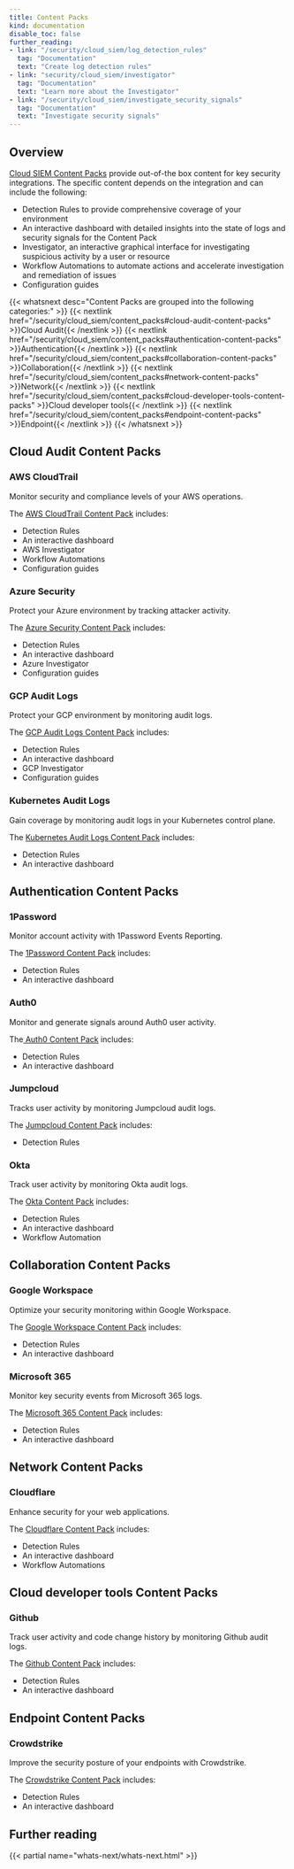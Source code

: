 ```yaml
---
title: Content Packs
kind: documentation
disable_toc: false
further_reading:
- link: "/security/cloud_siem/log_detection_rules"
  tag: "Documentation"
  text: "Create log detection rules"
- link: "security/cloud_siem/investigator"
  tag: "Documentation"
  text: "Learn more about the Investigator"
- link: "/security/cloud_siem/investigate_security_signals"
  tag: "Documentation"
  text: "Investigate security signals"
---
```


## Overview

[Cloud SIEM Content Packs][1] provide out-of-the box content for key security integrations. The specific content depends on the integration and can include the following:

- Detection Rules to provide comprehensive coverage of your environment
- An interactive dashboard with detailed insights into the state of logs and security signals for the Content Pack
- Investigator, an interactive graphical interface for investigating suspicious activity by a user or resource
- Workflow Automations to automate actions and accelerate investigation and remediation of issues
- Configuration guides

{{< whatsnext desc="Content Packs are grouped into the following categories:" >}}
    {{< nextlink href="/security/cloud_siem/content_packs#cloud-audit-content-packs" >}}Cloud Audit{{< /nextlink >}}
    {{< nextlink href="/security/cloud_siem/content_packs#authentication-content-packs" >}}Authentication{{< /nextlink >}}
    {{< nextlink href="/security/cloud_siem/content_packs#collaboration-content-packs" >}}Collaboration{{< /nextlink >}}
    {{< nextlink href="/security/cloud_siem/content_packs#network-content-packs" >}}Network{{< /nextlink >}}
    {{< nextlink href="/security/cloud_siem/content_packs#cloud-developer-tools-content-packs" >}}Cloud developer tools{{< /nextlink >}}
    {{< nextlink href="/security/cloud_siem/content_packs#endpoint-content-packs" >}}Endpoint{{< /nextlink >}}
{{< /whatsnext >}}

## Cloud Audit Content Packs

### AWS CloudTrail

Monitor security and compliance levels of your AWS operations.

The [AWS CloudTrail Content Pack][2] includes:
- Detection Rules
- An interactive dashboard
- AWS Investigator
- Workflow Automations
- Configuration guides

### Azure Security

Protect your Azure environment by tracking attacker activity.

The [Azure Security Content Pack][4] includes:
- Detection Rules
- An interactive dashboard
- Azure Investigator
- Configuration guides

### GCP Audit Logs

Protect your GCP environment by monitoring audit logs.

The [GCP Audit Logs Content Pack][3] includes:
- Detection Rules
- An interactive dashboard
- GCP Investigator
- Configuration guides

### Kubernetes Audit Logs
Gain coverage by monitoring audit logs in your Kubernetes control plane.

The [Kubernetes Audit Logs Content Pack][5] includes:
- Detection Rules
- An interactive dashboard

## Authentication Content Packs

### 1Password

Monitor account activity with 1Password Events Reporting.

The [1Password Content Pack][7] includes:
- Detection Rules
- An interactive dashboard

### Auth0

Monitor and generate signals around Auth0 user activity.

The[ Auth0 Content Pack][8] includes:
- Detection Rules
- An interactive dashboard

### Jumpcloud

Tracks user activity by monitoring Jumpcloud audit logs.

The [Jumpcloud Content Pack][9] includes:
- Detection Rules

### Okta

Track user activity by monitoring Okta audit logs.

The [Okta Content Pack][6] includes:
- Detection Rules
- An interactive dashboard
- Workflow Automation

## Collaboration Content Packs

### Google Workspace

Optimize your security monitoring within Google Workspace.

The [Google Workspace Content Pack][10] includes:
- Detection Rules
- An interactive dashboard

### Microsoft 365

Monitor key security events from Microsoft 365 logs.

The [Microsoft 365 Content Pack][11] includes:
- Detection Rules
- An interactive dashboard

## Network Content Packs

### Cloudflare

Enhance security for your web applications.

The [Cloudflare Content Pack][12] includes:
- Detection Rules
- An interactive dashboard
- Workflow Automations

## Cloud developer tools Content Packs

### Github

Track user activity and code change history by monitoring Github audit logs.

The [Github Content Pack][13] includes:
- Detection Rules
- An interactive dashboard

## Endpoint Content Packs

### Crowdstrike

Improve the security posture of your endpoints with Crowdstrike.

The [Crowdstrike Content Pack][14] includes:
- Detection Rules
- An interactive dashboard

## Further reading

{{< partial name="whats-next/whats-next.html" >}}

[1]: https://app.datadoghq.com/security/content-packs
[2]: https://app.datadoghq.com/security/content-packs/aws-cloudtrail
[3]: https://app.datadoghq.com/security/content-packs/gcp-audit-logs
[4]: https://app.datadoghq.com/security/content-packs/azure
[5]: https://app.datadoghq.com/security/content-packs/kubernetes-audit-logs
[6]: https://app.datadoghq.com/security/content-packs/okta
[7]: https://app.datadoghq.com/security/content-packs/1password
[8]: https://app.datadoghq.com/security/content-packs/auth0
[9]: https://app.datadoghq.com/security/content-packs/jumpcloud
[10]: https://app.datadoghq.com/security/content-packs/google-workspace
[11]: https://app.datadoghq.com/security/content-packs/microsoft-365
[12]: https://app.datadoghq.com/security/content-packs/cloudflare
[13]: https://app.datadoghq.com/security/content-packs/github
[14]: https://app.datadoghq.com/security/content-packs/crowdstrike